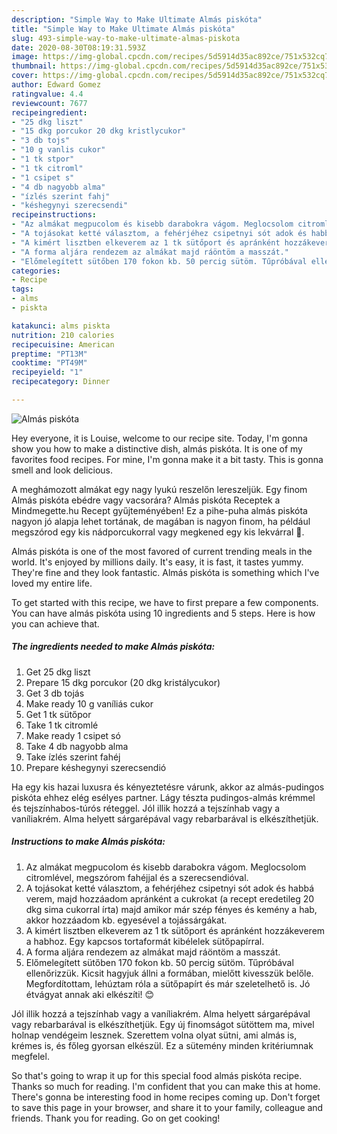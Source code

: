 ```yaml
---
description: "Simple Way to Make Ultimate Almás piskóta"
title: "Simple Way to Make Ultimate Almás piskóta"
slug: 493-simple-way-to-make-ultimate-almas-piskota
date: 2020-08-30T08:19:31.593Z
image: https://img-global.cpcdn.com/recipes/5d5914d35ac892ce/751x532cq70/almas-piskota-recept-foto.jpg
thumbnail: https://img-global.cpcdn.com/recipes/5d5914d35ac892ce/751x532cq70/almas-piskota-recept-foto.jpg
cover: https://img-global.cpcdn.com/recipes/5d5914d35ac892ce/751x532cq70/almas-piskota-recept-foto.jpg
author: Edward Gomez
ratingvalue: 4.4
reviewcount: 7677
recipeingredient:
- "25 dkg liszt"
- "15 dkg porcukor 20 dkg kristlycukor"
- "3 db tojs"
- "10 g vanlis cukor"
- "1 tk stpor"
- "1 tk citroml"
- "1 csipet s"
- "4 db nagyobb alma"
- "ízlés szerint fahj"
- "késhegynyi szerecsendi"
recipeinstructions:
- "Az almákat megpucolom és kisebb darabokra vágom. Meglocsolom citromlével, megszórom fahéjjal és a szerecsendióval."
- "A tojásokat ketté választom, a fehérjéhez csipetnyi sót adok és habbá verem, majd hozzáadom apránként a cukrokat (a recept eredetileg 20 dkg sima cukorral írta) majd amikor már szép fényes és kemény a hab, akkor hozzáadom kb. egyesével a tojássárgákat."
- "A kimért lisztben elkeverem az 1 tk sütőport és apránként hozzákeverem a habhoz. Egy kapcsos tortaformát kibélelek sütőpapírral."
- "A forma aljára rendezem az almákat majd ráöntöm a masszát."
- "Előmelegített sütőben 170 fokon kb. 50 percig sütöm. Tűpróbával ellenőrizzük. Kicsit hagyjuk állni a formában, mielőtt kivesszük belőle. Megfordítottam, lehúztam róla a sütőpapírt és már szeletelhető is. Jó étvágyat annak aki elkészíti! 😊"
categories:
- Recipe
tags:
- alms
- piskta

katakunci: alms piskta 
nutrition: 210 calories
recipecuisine: American
preptime: "PT13M"
cooktime: "PT49M"
recipeyield: "1"
recipecategory: Dinner

---
```



![Almás piskóta](https://img-global.cpcdn.com/recipes/5d5914d35ac892ce/751x532cq70/almas-piskota-recept-foto.jpg)

Hey everyone, it is Louise, welcome to our recipe site. Today, I'm gonna show you how to make a distinctive dish, almás piskóta. It is one of my favorites food recipes. For mine, I'm gonna make it a bit tasty. This is gonna smell and look delicious.

A meghámozott almákat egy nagy lyukú reszelőn lereszeljük. Egy finom Almás piskóta ebédre vagy vacsorára? Almás piskóta Receptek a Mindmegette.hu Recept gyűjteményében! Ez a pihe-puha almás piskóta nagyon jó alapja lehet tortának, de magában is nagyon finom, ha például megszórod egy kis nádporcukorral vagy megkened egy kis lekvárral 🙂.

Almás piskóta is one of the most favored of current trending meals in the world. It's enjoyed by millions daily. It's easy, it is fast, it tastes yummy. They're fine and they look fantastic. Almás piskóta is something which I've loved my entire life.


To get started with this recipe, we have to first prepare a few components. You can have almás piskóta using 10 ingredients and 5 steps. Here is how you can achieve that.

<!--inarticleads1-->

##### The ingredients needed to make Almás piskóta:

1. Get 25 dkg liszt
1. Prepare 15 dkg porcukor (20 dkg kristálycukor)
1. Get 3 db tojás
1. Make ready 10 g vaníliás cukor
1. Get 1 tk sütőpor
1. Take 1 tk citromlé
1. Make ready 1 csipet só
1. Take 4 db nagyobb alma
1. Take ízlés szerint fahéj
1. Prepare késhegynyi szerecsendió


Ha egy kis hazai luxusra és kényeztetésre várunk, akkor az almás-pudingos piskóta ehhez elég esélyes partner. Lágy tészta pudingos-almás krémmel és tejszínhabos-túrós réteggel. Jól illik hozzá a tejszínhab vagy a vaníliakrém. Alma helyett sárgarépával vagy rebarbarával is elkészíthetjük. 

<!--inarticleads2-->

##### Instructions to make Almás piskóta:

1. Az almákat megpucolom és kisebb darabokra vágom. Meglocsolom citromlével, megszórom fahéjjal és a szerecsendióval.
1. A tojásokat ketté választom, a fehérjéhez csipetnyi sót adok és habbá verem, majd hozzáadom apránként a cukrokat (a recept eredetileg 20 dkg sima cukorral írta) majd amikor már szép fényes és kemény a hab, akkor hozzáadom kb. egyesével a tojássárgákat.
1. A kimért lisztben elkeverem az 1 tk sütőport és apránként hozzákeverem a habhoz. Egy kapcsos tortaformát kibélelek sütőpapírral.
1. A forma aljára rendezem az almákat majd ráöntöm a masszát.
1. Előmelegített sütőben 170 fokon kb. 50 percig sütöm. Tűpróbával ellenőrizzük. Kicsit hagyjuk állni a formában, mielőtt kivesszük belőle. Megfordítottam, lehúztam róla a sütőpapírt és már szeletelhető is. Jó étvágyat annak aki elkészíti! 😊


Jól illik hozzá a tejszínhab vagy a vaníliakrém. Alma helyett sárgarépával vagy rebarbarával is elkészíthetjük. Egy új finomságot sütöttem ma, mivel holnap vendégeim lesznek. Szerettem volna olyat sütni, ami almás is, krémes is, és főleg gyorsan elkészül. Ez a sütemény minden kritériumnak megfelel. 

So that's going to wrap it up for this special food almás piskóta recipe. Thanks so much for reading. I'm confident that you can make this at home. There's gonna be interesting food in home recipes coming up. Don't forget to save this page in your browser, and share it to your family, colleague and friends. Thank you for reading. Go on get cooking!
